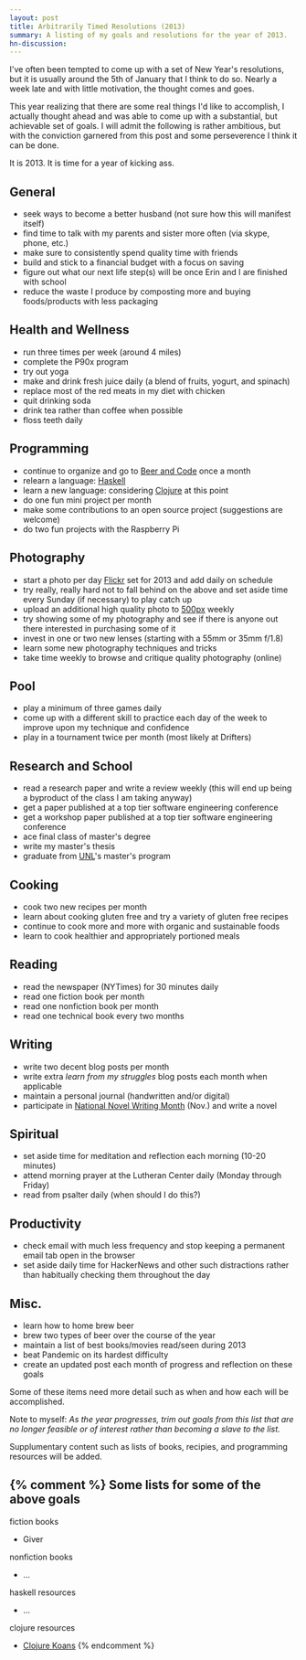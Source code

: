 ```yaml
---
layout: post
title: Arbitrarily Timed Resolutions (2013)
summary: A listing of my goals and resolutions for the year of 2013.
hn-discussion:
---
```


I've often been tempted to come up with a set of New Year's resolutions, but
it is usually around the 5th of January that I think to do so. Nearly a week
late and with little motivation, the thought comes and goes.

This year realizing that there are some real things I'd like to accomplish, I
actually thought ahead and was able to come up with a substantial, but
achievable set of goals. I will admit the following is rather ambitious, but
with the conviction garnered from this post and some perseverence I think it
can be done.

It is 2013. It is time for a year of kicking ass.

General
-------

- seek ways to become a better husband (not sure how this will manifest itself)
- find time to talk with my parents and sister more often (via skype, phone,
etc.)
- make sure to consistently spend quality time with friends
- build and stick to a financial budget with a focus on saving
- figure out what our next life step(s) will be once Erin and I are finished
with school
- reduce the waste I produce by composting more and buying foods/products with
less packaging

Health and Wellness
-------------------

- run three times per week (around 4 miles)
- complete the P90x program
- try out yoga
- make and drink fresh juice daily (a blend of fruits, yogurt, and spinach)
- replace most of the red meats in my diet with chicken
- quit drinking soda
- drink tea rather than coffee when possible
- floss teeth daily

Programming
-----------

- continue to organize and go to [Beer and Code](http://beerandco.de) once a
month
- relearn a language: [Haskell](http://www.haskell.org/haskellwiki/Haskell)
- learn a new language: considering [Clojure](http://clojure.org/)
at this point
- do one fun mini project per month
- make some contributions to an open source project (suggestions are welcome)
- do two fun projects with the Raspberry Pi

Photography
-----------

- start a photo per day [Flickr](http://www.flickr.com/photos/jbranchaud/sets/72157632410541272/with/8343153003/)
set for 2013 and add daily on schedule
- try really, really hard not to fall behind on the above and set aside time
every Sunday (if necessary) to play catch up
- upload an additional high quality photo to [500px](http://500px.com/jbrancha)
weekly
- try showing some of my photography and see if there is anyone out there
interested in purchasing some of it
- invest in one or two new lenses (starting with a 55mm or 35mm f/1.8)
- learn some new photography techniques and tricks
- take time weekly to browse and critique quality photography (online)

Pool
----

- play a minimum of three games daily
- come up with a different skill to practice each day of the week to improve
upon my technique and confidence
- play in a tournament twice per month (most likely at Drifters)

Research and School
-------------------

- read a research paper and write a review weekly (this will end up being a
byproduct of the class I am taking anyway)
- get a paper published at a top tier software engineering conference
- get a workshop paper published at a top tier software engineering conference
- ace final class of master's degree
- write my master's thesis
- graduate from [UNL](http://unl.edu)'s master's program

Cooking
-------

- cook two new recipes per month
- learn about cooking gluten free and try a variety of gluten free recipes
- continue to cook more and more with organic and sustainable foods
- learn to cook healthier and appropriately portioned meals

Reading
-------

- read the newspaper (NYTimes) for 30 minutes daily
- read one fiction book per month
- read one nonfiction book per month
- read one technical book every two months

Writing
-------

- write two decent blog posts per month
- write extra *learn from my struggles* blog posts each month when applicable
- maintain a personal journal (handwritten and/or digital)
- participate in [National Novel Writing Month](http://www.nanowrimo.org/)
(Nov.) and write a novel

Spiritual
---------

- set aside time for meditation and reflection each morning (10-20 minutes)
- attend morning prayer at the Lutheran Center daily (Monday through Friday)
- read from psalter daily (when should I do this?)

Productivity
------------

- check email with much less frequency and stop keeping a permanent email tab
open in the browser
- set aside daily time for HackerNews and other such distractions rather than
habitually checking them throughout the day
 

Misc.
-----

- learn how to home brew beer
- brew two types of beer over the course of the year
- maintain a list of best books/movies read/seen during 2013
- beat Pandemic on its hardest difficulty
- create an updated post each month of progress and reflection on these goals

Some of these items need more detail such as when and how each will be accomplished.

Note to myself: *As the year progresses, trim out goals from this list that are no longer
feasible or of interest rather than becoming a slave to the list.*

Supplumentary content such as lists of books, recipies, and programming
resources will be added.

{% comment %}
Some lists for some of the above goals
---

fiction books

- Giver

nonfiction books
- ...

haskell resources

- ...

clojure resources

- [Clojure Koans](http://clojurekoans.com/)
{% endcomment %}

